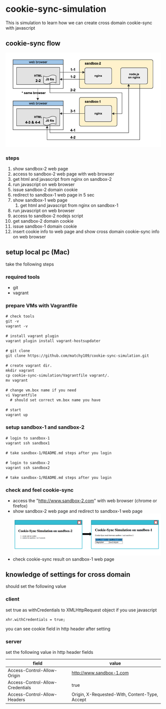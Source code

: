 # cookie-sync-simulation
This is simulation to learn how we can create cross domain cookie-sync with javascript

## cookie-sync flow
![cookie-sync-timeline](https://raw.githubusercontent.com/matchy109/cookie-sync-simulation/master/image/cookie-sync-timeline.png)

### steps
1. show sandbox-2 web page
 1. access to sandbox-2 web page with web browser
 2. get html and javascript from nginx on sandbox-2
2. run javascript on web browser
 1. issue sandbox-2 domain cookie
 2. redirect to sandbox-1 web page in 5 sec
3. show sandbox-1 web page
   1. get html and javascript from nginx on sandbox-1
4. run javascript on web browser
 1. access to sandbox-2 nodejs script
 2. get sandbox-2 domain cookie
 3. issue sandbox-1 domain cookie
 4. insert cookie info to web page and show cross domain cookie-sync info on web browser

## setup local pc (Mac)
take the following steps

### required tools
* git
* vagrant

### prepare VMs with Vagrantfile
```
# check tools
git -v
vagrant -v

# install vagrant plugin
vagrant plugin install vagrant-hostsupdater

# git clone
git clone https://github.com/matchy109/cookie-sync-simulation.git

# create vagrant dir.
mkdir vagrant
cp cookie-sync-simulation/Vagrantfile vagrant/.
mv vagrant

# change vm.box name if you need
vi Vagrantfile
  # should set correct vm.box name you have

# start
vagrant up
```

### setup sandbox-1 and sandbox-2
```
# login to sandbox-1
vagrant ssh sandbox1

# take sandbox-1/README.md steps after you login

# login to sandbox-2
vagrant ssh sandbox2

# take sandbox-1/README.md steps after you login
```

### check and feel cookie-sync
* access the "http://www.sandbox-2.com" with web browser (chrome or firefox)
 * show sandbox-2 web page and redirect to sandbox-1 web page
 ![cookie-sync-timeline](https://raw.githubusercontent.com/matchy109/cookie-sync-simulation/master/image/sandboxs-web-page.png)
 * check cookie-sync result on sandbox-1 web page

## knowledge of settings for cross domain
should set the following value

### client
set true as withCredentials to XMLHttpRequest object if you use javascript
```
xhr.withCredentials = true;
```
you can see cookie field in http header after setting

### server
set the following value in http header fields

|field|value|
|---|---|
|Access-Control-Allow-Origin|http://www.sandbox-1.com|
|Access-Control-Allow-Credentials|true|
|Access-Control-Allow-Headers|Origin, X-Requested-With, Content-Type, Accept|

